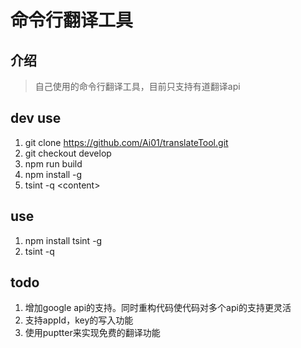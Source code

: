 # 命令行翻译工具

## 介绍

> 自己使用的命令行翻译工具，目前只支持有道翻译api

## dev use

1. git clone https://github.com/Ai01/translateTool.git
2. git checkout develop
3. npm run build
4. npm install -g 
5. tsint -q \<content>

## use

1. npm install tsint -g 
2. tsint -q <content need to translate>

## todo

1. 增加google api的支持。同时重构代码使代码对多个api的支持更灵活
2. 支持appId，key的写入功能
2. 使用puptter来实现免费的翻译功能

